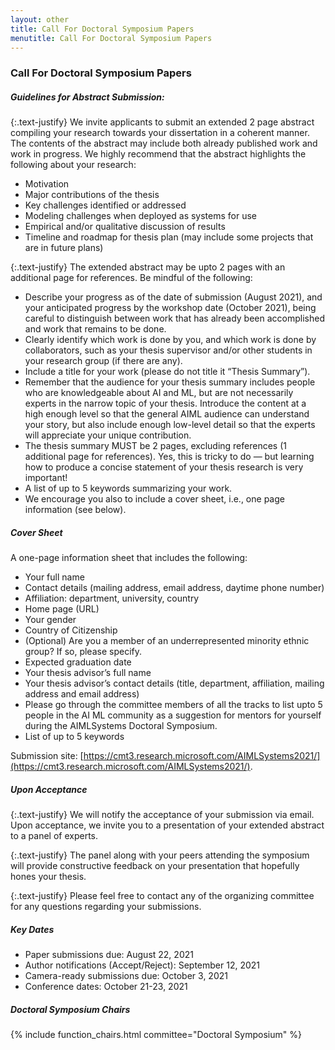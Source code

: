 ```yaml
---
layout: other
title: Call For Doctoral Symposium Papers
menutitle: Call For Doctoral Symposium Papers
---
```


### Call For Doctoral Symposium Papers

##### Guidelines for Abstract Submission:

{:.text-justify}
We invite applicants to submit an extended 2 page abstract compiling your research towards your dissertation in a coherent manner. The contents of the abstract may include both already published work and work in progress. We highly recommend that the abstract highlights the following about your research:

* Motivation
* Major contributions of the thesis
* Key challenges identified or addressed
* Modeling challenges when deployed as systems for use
* Empirical and/or qualitative discussion of results
* Timeline and roadmap for thesis plan (may include some projects that are in future plans)


{:.text-justify}
The extended abstract may be upto 2 pages with an additional page for references. Be mindful of the following:

* Describe your progress as of the date of submission (August 2021), and your anticipated progress by the workshop date (October 2021), being careful to distinguish between work that has already been accomplished and work that remains to be done.
* Clearly identify which work is done by you, and which work is done by collaborators, such as your thesis supervisor and/or other students in your research group (if there are any). 
* Include a title for your work (please do not title it “Thesis Summary”).
* Remember that the audience for your thesis summary includes people who are knowledgeable about AI and ML, but are not necessarily experts in the narrow topic of your thesis. Introduce the content at a high enough level so that the general AIML audience can understand your story, but also include enough low-level detail so that the experts will appreciate your unique contribution.
* The thesis summary MUST be 2 pages, excluding references (1 additional page for references). Yes, this is tricky to do — but learning how to produce a concise statement of your thesis research is very important!
* A list of up to 5 keywords summarizing your work. 
* We encourage you also to include a cover sheet, i.e., one page information (see below).


##### Cover Sheet
A one-page information sheet that includes the following:

* Your full name
* Contact details (mailing address, email address, daytime phone number)
* Affiliation: department, university, country
* Home page (URL)
* Your gender
* Country of Citizenship
* (Optional) Are you a member of an underrepresented minority ethnic group? If so, please specify.
* Expected graduation date
* Your thesis advisor’s full name
* Your thesis advisor’s contact details (title, department, affiliation, mailing address and email address)
* Please go through the committee members of all the tracks to list upto 5 people in the AI ML community as a suggestion for mentors for yourself during the AIMLSystems Doctoral Symposium.
* List of up to 5 keywords 


Submission site: [https://cmt3.research.microsoft.com/AIMLSystems2021/](https://cmt3.research.microsoft.com/AIMLSystems2021/).


##### Upon Acceptance

{:.text-justify}
We will notify the acceptance of your submission via email. Upon acceptance, we invite you to a presentation of your extended abstract to a panel of experts.

{:.text-justify}
The panel along with your peers attending the symposium will provide constructive feedback on your presentation that hopefully hones your thesis.

{:.text-justify}
Please feel free to contact any of the organizing committee for any questions regarding your submissions. 


##### Key Dates
* Paper submissions due: August 22, 2021
* Author notifications (Accept/Reject): September 12, 2021
* Camera-ready submissions due: October 3, 2021
* Conference dates: October 21-23, 2021



##### Doctoral Symposium Chairs

{% include function_chairs.html committee="Doctoral Symposium" %}
